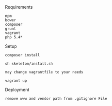 Requirements

	npm
	bower
	composer
	grunt
	vagrant
	php 5.4*

Setup
	
	composer install

	sh skeleton/install.sh

	may change vagrantfile to your needs

	vagrant up

Deployment
    
    remove www and vendor path from .gitignore File
    